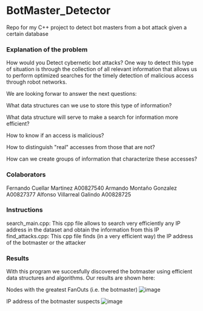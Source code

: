 # BotMaster_Detector
Repo for my C++ project to detect bot masters from a bot attack given a certain database

### Explanation of the problem
How would you Detect cybernetic bot attacks? 
One way to detect this type of situation is through the collection of all relevant information that allows us to perform optimized searches for the timely detection of malicious access through robot networks.

We are looking forwar to answer the next questions:

What data structures can we use to store this type of information?

What data structure will serve to make a search for information more efficient?

How to know if an access is malicious?

How to distinguish "real" accesses from those that are not?

How can we create groups of information that characterize these accesses?

### Colaborators
Fernando Cuellar Martinez A00827540
Armando Montaño Gonzalez A00827377
Alfonso Villarreal Galindo A00828725

### Instructions
search_main.cpp: This cpp file allows to search very efficiently any IP address in the dataset and obtain the information from this IP 
find_attacks.cpp: This cpp file finds (in a very efficient way) the IP address of the botmaster or the attacker

### Results
With this program we succesfully discovered the botmaster using efficient data structures and algorithms. Our results are shown here:

Nodes with the greatest FanOuts (i.e. the botmaster)
![image](https://user-images.githubusercontent.com/24629475/109724861-78024b00-7b6d-11eb-9d6c-93cf8dcad6df.png)

IP address of the botmaster suspects
![image](https://user-images.githubusercontent.com/24629475/109724898-8a7c8480-7b6d-11eb-84ba-386a5b752bdb.png)
